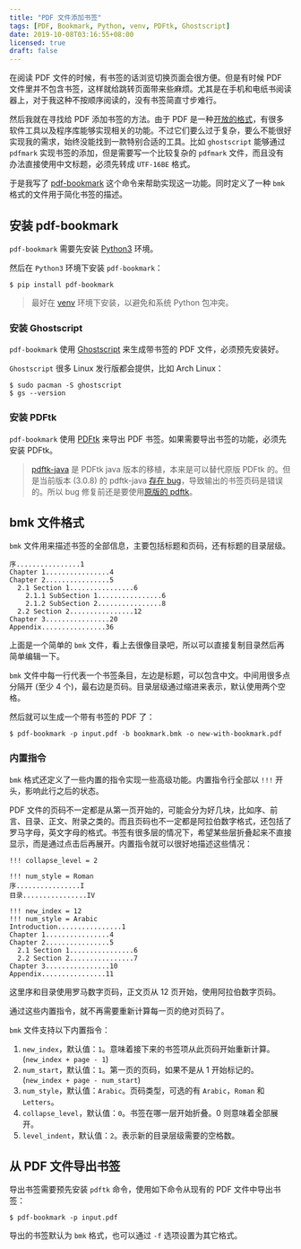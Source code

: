 ```yaml
---
title: "PDF 文件添加书签"
tags: [PDF, Bookmark, Python, venv, PDFtk, Ghostscript]
date: 2019-10-08T03:16:55+08:00
licensed: true
draft: false
---
```


在阅读 PDF 文件的时候，有书签的话浏览切换页面会很方便。但是有时候
PDF 文件里并不包含书签，这样就给跳转页面带来些麻烦。尤其是在手机和电纸书阅读器上，对于我这种不按顺序阅读的，没有书签简直寸步难行。

然后我就在寻找给 PDF 添加书签的方法。由于 PDF
是一种[开放的格式](http://www.adobe.com/content/dam/Adobe/en/devnet/acrobat/pdfs/pdf_reference_1-7.pdf)，有很多软件工具以及程序库能够实现相关的功能。不过它们要么过于复杂，要么不能很好实现我的需求，始终没能找到一款特别合适的工具。比如
`ghostscript` 能够通过 `pdfmark` 实现书签的添加，但是需要写一个比较复杂的
`pdfmark` 文件，而且没有办法直接使用中文标题，必须先转成 `UTF-16BE` 格式。

于是我写了 [pdf-bookmark](https://github.com/xianghuzhao/pdf-bookmark)
这个命令来帮助实现这一功能。同时定义了一种 `bmk`
格式的文件用于简化书签的描述。


## 安装 pdf-bookmark

`pdf-bookmark` 需要先安装
[Python3](https://www.python.org/) 环境。

然后在 `Python3` 环境下安装 `pdf-bookmark`：

```shell-session
$ pip install pdf-bookmark
```

> 最好在 [venv](https://docs.python.org/3/tutorial/venv.html)
> 环境下安装，以避免和系统 Python 包冲突。

### 安装 Ghostscript

`pdf-bookmark` 使用 [Ghostscript](https://www.ghostscript.com/)
来生成带书签的 PDF 文件，必须预先安装好。

`Ghostscript` 很多 Linux 发行版都会提供，比如 Arch Linux：

```shell-session
$ sudo pacman -S ghostscript
$ gs --version
```

### 安装 PDFtk

`pdf-bookmark` 使用 [PDFtk](https://www.pdflabs.com/tools/pdftk-server/)
来导出 PDF 书签。如果需要导出书签的功能，必须先安装 PDFtk。

> [pdftk-java](https://gitlab.com/pdftk-java/pdftk) 是 PDFtk java
> 版本的移植，本来是可以替代原版 PDFtk 的。但是当前版本 (3.0.8) 的 pdftk-java
> [存在 bug](https://gitlab.com/pdftk-java/pdftk/issues/32)，导致输出的书签页码是错误的。所以
> bug 修复前还是要使用[原版的 pdftk](https://www.pdflabs.com/tools/pdftk-server/)。


## bmk 文件格式

`bmk` 文件用来描述书签的全部信息，主要包括标题和页码，还有标题的目录层级。

```
序................1
Chapter 1................4
Chapter 2................5
  2.1 Section 1................6
    2.1.1 SubSection 1................6
    2.1.2 SubSection 2................8
  2.2 Section 2................12
Chapter 3................20
Appendix................36
```

上面是一个简单的 `bmk` 文件，看上去很像目录吧，所以可以直接复制目录然后再简单编辑一下。

`bmk` 文件中每一行代表一个书签条目，左边是标题，可以包含中文。中间用很多点分隔开
(至少 4 个)，最右边是页码。目录层级通过缩进来表示，默认使用两个空格。

然后就可以生成一个带有书签的 PDF 了：

```shell-session
$ pdf-bookmark -p input.pdf -b bookmark.bmk -o new-with-bookmark.pdf
```

### 内置指令

`bmk` 格式还定义了一些内置的指令实现一些高级功能。内置指令行全部以
`!!!` 开头，影响此行之后的状态。

PDF 文件的页码不一定都是从第一页开始的，可能会分为好几块，比如序、前言、目录、正文、附录之类的。而且页码也不一定都是阿拉伯数字格式，还包括了罗马字母，英文字母的格式。书签有很多层的情况下，希望某些层折叠起来不直接显示，而是通过点击后再展开。内置指令就可以很好地描述这些情况：

```
!!! collapse_level = 2

!!! num_style = Roman
序................I
目录................IV

!!! new_index = 12
!!! num_style = Arabic
Introduction................1
Chapter 1................4
Chapter 2................5
  2.1 Section 1................6
  2.2 Section 2................7
Chapter 3................10
Appendix................11
```

这里序和目录使用罗马数字页码，正文页从 12 页开始，使用阿拉伯数字页码。

通过这些内置指令，就不再需要重新计算每一页的绝对页码了。

`bmk` 文件支持以下内置指令：

1. `new_index`，默认值：`1`。意味着接下来的书签项从此页码开始重新计算。(`new_index + page - 1`)
2. `num_start`，默认值：`1`。第一页的页码，如果不是从 1 开始标记的。(`new_index + page - num_start`)
3. `num_style`，默认值：`Arabic`。页码类型，可选的有 `Arabic`，`Roman` 和 `Letters`。
4. `collapse_level`，默认值：`0`。书签在哪一层开始折叠。0 则意味着全部展开。
5. `level_indent`，默认值：`2`。表示新的目录层级需要的空格数。


## 从 PDF 文件导出书签

导出书签需要预先安装 `pdftk` 命令，使用如下命令从现有的 PDF 文件中导出书签：

```shell-session
$ pdf-bookmark -p input.pdf
```

导出的书签默认为 `bmk` 格式，也可以通过 `-f` 选项设置为其它格式。
